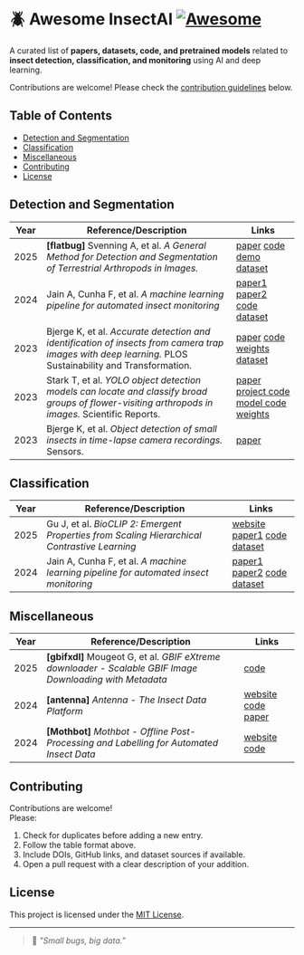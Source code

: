 # 🪲 Awesome InsectAI [![Awesome](https://awesome.re/badge.svg)](https://awesome.re)

A curated list of **papers, datasets, code, and pretrained models** related to **insect detection, classification, and monitoring** using AI and deep learning.  

Contributions are welcome! Please check the [contribution guidelines](#contributing) below.

## Table of Contents
- [Detection and Segmentation](#detection-and-segmentation)
- [Classification](#classification)
- [Miscellaneous](#miscellaneous)
- [Contributing](#contributing)
- [License](#license)

## Detection and Segmentation

| Year | Reference/Description | Links |
|------|-----------------------|-------|
| 2025 | **[flatbug]** Svenning A, et al. *A General Method for Detection and Segmentation of Terrestrial Arthropods in Images.* | [paper](https://www.biorxiv.org/content/10.1101/2025.04.08.647223v1) [code](https://github.com/darsa-group/flat-bug) [demo](https://colab.research.google.com/github/darsa-group/flat-bug/blob/master/docs/flat-bug.ipynb) [dataset](https://zenodo.org/records/14761447) |
| 2024 | Jain A, Cunha F, et al. *A machine learning pipeline for automated insect monitoring* | [paper1](https://arxiv.org/abs/2406.13031) [paper2](https://eccv.ecva.net/virtual/2024/poster/859) [code](https://github.com/RolnickLab/ami-ml/tree/main) [dataset](https://github.com/RolnickLab/ami-dataset) |
| 2023 | Bjerge K, et al. *Accurate detection and identification of insects from camera trap images with deep learning.* PLOS Sustainability and Transformation. | [paper](https://doi.org/10.1371/journal.pstr.0000051) [code](https://github.com/ultralytics/yolov5) [weights](https://zenodo.org/records/7395752) [dataset](https://zenodo.org/records/7395752) |
| 2023 | Stark T, et al. *YOLO object detection models can locate and classify broad groups of flower-visiting arthropods in images.* Scientific Reports. | [paper](https://doi.org/10.1038/s41598-023-43482-3) [project code](https://github.com/stark-t/PAI/tree/main) [model code](https://github.com/ultralytics/yolov5) [weights](https://github.com/stark-t/PAI/tree/main/detectors/trained_weights) |
| 2023 | Bjerge K, et al. *Object detection of small insects in time-lapse camera recordings.* Sensors. | [paper](https://doi.org/10.3390/s23167242) |

## Classification

| Year | Reference/Description | Links |
|------|-----------------------|-------|
| 2025 | Gu J, et al. *BioCLIP 2: Emergent Properties from Scaling Hierarchical Contrastive Learning* | [website](https://imageomics.github.io/bioclip-2/) [paper1](http://arxiv.org/abs/2505.23883) [code](https://github.com/Imageomics/bioclip-2) [dataset](https://huggingface.co/datasets/imageomics/TreeOfLife-200M) |
| 2024 | Jain A, Cunha F, et al. *A machine learning pipeline for automated insect monitoring* | [paper1](https://arxiv.org/abs/2406.13031) [paper2](https://eccv.ecva.net/virtual/2024/poster/859) [code](https://github.com/RolnickLab/ami-ml/tree/main) [dataset](https://github.com/RolnickLab/ami-dataset) |

## Miscellaneous

| Year | Reference/Description | Links |
|------|-----------------------|-------|
| 2025 | **[gbifxdl]** Mougeot G, et al. *GBIF eXtreme downloader - Scalable GBIF Image Downloading with Metadata* | [code](https://github.com/GuillaumeMougeot/gbifxdl) |
| 2024 | **[antenna]** *Antenna - The Insect Data Platform* | [website](https://www.insectai.org/) [code](https://github.com/RolnickLab/antenna) [paper](https://arxiv.org/abs/2406.12452) |
| 2024 | **[Mothbot]** *Mothbot - Offline Post-Processing and Labelling for Automated Insect Data* | [website](https://digital-naturalism-laboratories.github.io/Mothbox/) [code](https://github.com/RolnickLab/antenna](https://github.com/Digital-Naturalism-Laboratories/Mothbox/tree/main/AI))  |




## Contributing

Contributions are welcome!  
Please:
1. Check for duplicates before adding a new entry.  
2. Follow the table format above.  
3. Include DOIs, GitHub links, and dataset sources if available.  
4. Open a pull request with a clear description of your addition.


## License

This project is licensed under the [MIT License](LICENSE).

---

> 🦋 *"Small bugs, big data."*
